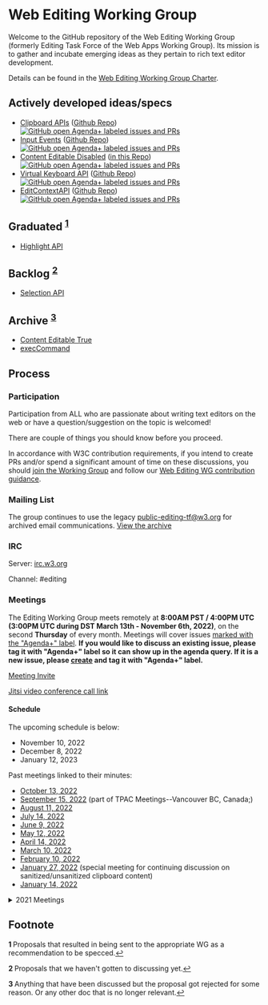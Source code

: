 Web Editing Working Group
=========================

Welcome to the GitHub repository of the Web Editing Working Group 
(formerly Editing Task Force of the Web Apps Working Group). Its
mission is to gather and incubate emerging ideas as they pertain 
to rich text editor development.

Details can be found in the [Web Editing Working Group Charter](https://www.w3.org/2021/06/web-editing-wg-charter.html).

## Actively developed ideas/specs

* [Clipboard APIs](https://www.w3.org/TR/clipboard-apis/) ([Github Repo](https://github.com/w3c/clipboard-apis/))
    <a href="https://github.com/w3c/clipboard-apis/labels/agenda+">
      ![GitHub open Agenda+ labeled issues and PRs](https://img.shields.io/github/issues-search/w3c/clipboard-apis?query=is%3Aopen%20label%3Aagenda%2B&label=agenda%2B)
    </a>
* [Input Events](https://w3c.github.io/input-events/) ([Github Repo](https://github.com/w3c/input-events/)) 
    <a href="https://github.com/w3c/input-events/labels/agenda+">
      ![GitHub open Agenda+ labeled issues and PRs](https://img.shields.io/github/issues-search/w3c/input-events?query=is%3Aopen%20label%3Aagenda%2B&label=agenda%2B)
    </a>
* [Content Editable Disabled](https://w3c.github.io/editing/docs/contentEditableDisabled/) ([in this Repo](docs/contentEditableDisabled)) 
    <a href="https://github.com/w3c/editing/labels/agenda+">
      ![GitHub open Agenda+ labeled issues and PRs](https://img.shields.io/github/issues-search/w3c/editing?query=is%3Aopen%20label%3Aagenda%2B&label=agenda%2B)
    </a>
* [Virtual Keyboard API](https://www.w3.org/TR/virtual-keyboard/) ([Github Repo](https://github.com/w3c/virtual-keyboard/))
    <a href="https://github.com/w3c/virtual-keyboard/labels/agenda+">
      ![GitHub open Agenda+ labeled issues and PRs](https://img.shields.io/github/issues-search/w3c/virtual-keyboard?query=is%3Aopen%20label%3Aagenda%2B&label=agenda%2B)
    </a>
* [EditContextAPI](https://w3c.github.io/edit-context/) ([Github Repo](https://github.com/w3c/edit-context/))
    <a href="https://github.com/w3c/edit-context/labels/agenda+">
      ![GitHub open Agenda+ labeled issues and PRs](https://img.shields.io/github/issues-search/w3c/edit-context?query=is%3Aopen%20label%3Aagenda%2B&label=agenda%2B)
    </a>

## Graduated <sup id="graddedRef">[1](#graddefFootnote)</sup>

* [Highlight API](https://drafts.csswg.org/css-highlight-api-1/)

## Backlog <sup id="backlogdRef">[2](#backlogdefFootnote)</sup>

* [Selection API](https://w3c.github.io/selection-api/)

## Archive <sup id="archivedRef">[3](#archivedFootnote)</sup>

* [Content Editable True](http://w3c.github.io/editing/docs/contentEditableTrue/)
* [execCommand](http://w3c.github.io/editing/docs/execCommand/)

## Process

### Participation
Participation from ALL who are passionate about writing text editors on the web 
or have a question/suggestion on the topic is welcomed!

There are couple of things you should know before you proceed.

In accordance with W3C contribution requirements, if you intend to create PRs 
and/or spend a significant amount of time on these discussions, you should 
[join the Working Group](https://www.w3.org/2004/01/pp-impl/131776/join) and 
follow our [Web Editing WG contribution guidance](https://github.com/w3c/editing/blob/gh-pages/CONTRIBUTING.md).

### Mailing List

The group continues to use the legacy 
<a href="mailto:public-editing-tf@w3.org">public-editing-tf@w3.org</a> for archived 
email communications. [View the archive](https://lists.w3.org/Archives/Public/public-editing-tf/)

### IRC

Server: [irc.w3.org](http://irc.w3.org/)

Channel: #editing

### Meetings

The Editing Working Group meets remotely at **8:00AM PST / 4:00PM UTC (3:00PM UTC during DST March 13th - November 6th, 2022)**, on the second **Thursday** of every month. Meetings will cover issues [marked with the "Agenda+" label](https://github.com/w3c/editing/labels/Agenda%2B). **If you would like to discuss an existing issue, please tag it with "Agenda+" label so it can show up in the agenda query. If it is a new issue, please [create](https://github.com/w3c/editing/issues/new) and tag it with "Agenda+" label.**

[Meeting Invite](https://calendar.google.com/event?action=TEMPLATE&tmeid=MDVjYWxldXFiNDhiN3JmMHFqY3FiamRoOTdfMjAyMDEyMTFUMTcwMDAwWiAxN2xtdTNwaHZoamhlaDJpdTljYmppZnI3Y0Bn&tmsrc=17lmu3phvhjheh2iu9cbjifr7c%40group.calendar.google.com&scp=ALL)

[Jitsi video conference call link](https://meet.jit.si/W3CEditingCall)

#### Schedule

The upcoming schedule is below:

* November 10, 2022
* December 8, 2022
* January 12, 2023

Past meetings linked to their minutes:

* [October 13, 2022](https://www.w3.org/2022/10/13-editing-minutes.html)
* [September 15, 2022](https://www.w3.org/2022/09/15-editing-minutes.html) (part of TPAC Meetings--Vancouver BC, Canada;)
* [August 11, 2022](https://www.w3.org/2022/08/11-editing-minutes.html)
* [July 14, 2022](https://www.w3.org/2022/07/14-editing-minutes.html)
* [June 9, 2022](https://www.w3.org/2022/06/09-editing-minutes.html)
* [May 12, 2022](https://www.w3.org/2022/05/12-editing-minutes.html)
* [April 14, 2022](https://www.w3.org/2022/04/14-editing-minutes.html)
* [March 10, 2022](https://www.w3.org/2022/03/10-editing-minutes.html)
* [February 10, 2022](https://www.w3.org/2022/02/10-editing-minutes.html)
* [January 27, 2022](https://www.w3.org/2022/01/27-editing-minutes.html) (special meeting for continuing discussion on sanitized/unsanitized clipboard content)
* [January 14, 2022](https://www.w3.org/2022/01/14-editing-minutes.html)

<details>
    <summary>2021 Meetings</summary>

* [December 10, 2021](https://www.w3.org/2021/12/10-editing-irc)
* [November 12, 2021](https://www.w3.org/2021/11/12-editing-minutes.html)
* [October 29, 2021](https://www.w3.org/2021/10/29-editing-minutes.html) ([Confirmed TPAC group meeting](https://www.w3.org/wiki/TPAC/2021/GroupMeetings#WG.2FIG.2FBG_Group_Meetings_details))
* [October 15, 2021](docs/meetings/2021-10-15.md) (special meeting to continue discussion on [clipboard pickling](https://github.com/w3c/editing/issues/334))
* [October 8, 2021](https://www.w3.org/2021/10/08-editing-minutes.html)
* [September 24, 2021](https://www.w3.org/2021/09/24-editing-minutes.html) (proposed special meeting to continue progress on clipboard pickling/formats)
* [September 10, 2021](https://www.w3.org/2021/09/10-editing-minutes.html)
* [August 13, 2021](https://www.w3.org/2021/08/13-editing-minutes.html)
* [July 9, 2021](https://lists.w3.org/Archives/Public/public-editing-tf/2021Jul/0000.html)
* [May 14, 2021](https://www.w3.org/2021/05/14-editing-minutes.html)

</details>
    
## Footnote

<b id="graddefFootnote">1 </b>Proposals that resulted in being sent to the appropriate WG as a recommendation to be specced.[↩](#graddedRef)

<b id="backlogdefFootnote">2 </b>Proposals that we haven't gotten to discussing yet.[↩](#backlogdRef)

<b id="archivedFootnote">3 </b>Anything that have been discussed but the proposal got rejected for some reason. Or any other doc that is no longer relevant.[↩](#archivedRef)
